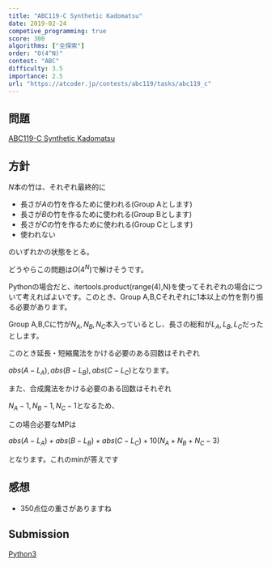 ```yaml
---
title: "ABC119-C Synthetic Kadomatsu"
date: 2019-02-24
competive_programming: true
score: 300
algorithms: ["全探索"]
order: "O(4^N)"
contest: "ABC"
difficulty: 3.5
importance: 2.5
url: "https://atcoder.jp/contests/abc119/tasks/abc119_c"
---
```


## 問題

[ABC119-C Synthetic Kadomatsu](https://atcoder.jp/contests/abc119/tasks/abc119_c)

## 方針

$N$本の竹は、それぞれ最終的に

- 長さが$A$の竹を作るために使われる(Group Aとします)
- 長さが$B$の竹を作るために使われる(Group Bとします)
- 長さが$C$の竹を作るために使われる(Group Cとします)
- 使われない

のいずれかの状態をとる。

どうやらこの問題は$O(4^N)$で解けそうです。

Pythonの場合だと、itertools.product(range(4),N)を使ってそれぞれの場合について考えればよいです。このとき、Group A,B,Cそれぞれに1本以上の竹を割り振る必要があります。

Group A,B,Cに竹が$N_A,N_B,N_C$本入っているとし、長さの総和が$L_A,L_B,L_C$だったとします。

このとき延長・短縮魔法をかける必要のある回数はそれぞれ

$abs(A-L_A),abs(B-L_B),abs(C-L_C)$となります。

また、合成魔法をかける必要のある回数はそれぞれ

$N_A-1,N_B-1,N_C-1$となるため、

この場合必要なMPは

$abs(A-L_A)+abs(B-L_B)+abs(C-L_C)+10(N_A+N_B+N_C-3)$

となります。これのminが答えです

## 感想

- 350点位の重さがありますね

## Submission

[Python3](https://atcoder.jp/contests/abc119/submissions/4376271)
